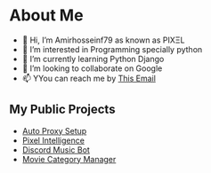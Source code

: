 # About Me
- 👋 Hi, I’m Amirhosseinf79 as known as ΡΙΧΞL
- 👀 I’m interested in Programming specially python
- 🌱 I’m currently learning Python Django
- 💞️ I’m looking to collaborate on Google
- 📫 YYou can reach me by [This Email](mailto:amirhosseinfr79@gmail.com)

## My Public Projects
- [Auto Proxy Setup](https://github.com/amirhosseinf79/Proxy-Setup)
- [Pixel Intelligence ](https://github.com/amirhosseinf79/PiXel-Intelligence)
- [Discord Music Bot](https://github.com/amirhosseinf79/ExtraBot-blog)
- [Movie Category Manager](https://github.com/amirhosseinf79/MovieCategoryManager)

<!---
amirhosseinf79/amirhosseinf79 is a ✨ special ✨ repository because its `README.md` (this file) appears on your GitHub profile.
You can click the Preview link to take a look at your changes.
--->

